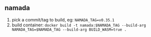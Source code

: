 ## namada
1. pick a commit/tag to build, eg: `NAMADA_TAG=v0.35.1`
2. build container: `docker build -t namada:$NAMADA_TAG --build-arg NAMADA_TAG=$NAMADA_TAG --build-arg BUILD_WASM=true .`